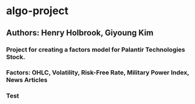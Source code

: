 # algo-project
## Authors: Henry Holbrook, Giyoung Kim

### Project for creating a factors model for Palantir Technologies Stock.
### Factors: OHLC, Volatility, Risk-Free Rate, Military Power Index, News Articles
### Test
